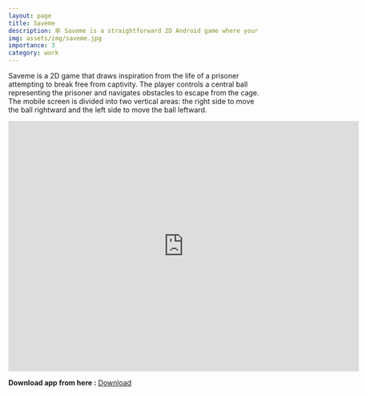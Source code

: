 ```yaml
---
layout: page
title: Saveme
description: 🕸️ Saveme is a straightforward 2D Android game where your objective is to escape from the cage to earn higher scores.
img: assets/img/saveme.jpg
importance: 3
category: work
---
```


Saveme is a 2D game that draws inspiration from the life of a prisoner attempting to break free from captivity. The player controls a central ball representing the prisoner and navigates obstacles to escape from the cage. The mobile screen is divided into two vertical areas: the right side to move the ball rightward and the left side to move the ball leftward.

<iframe width="700" height="500" src="https://www.youtube.com/embed/HqarO_J9Udo" frameborder="0" allow="accelerometer; autoplay; encrypted-media; gyroscope; picture-in-picture" allowfullscreen></iframe>

<br>

**Download app from here :** <a href="https://apkpure.com/p/com.saveme.Saveme" class="btn btn--success">Download</a>


